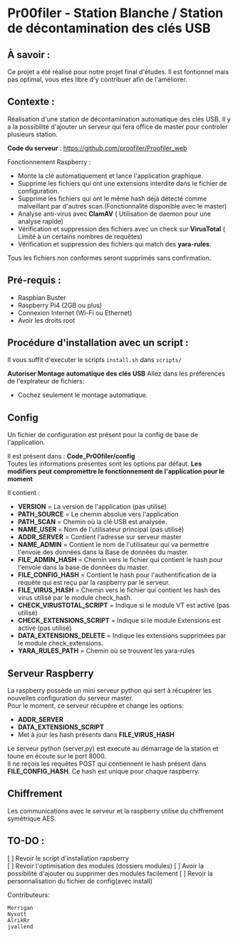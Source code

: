 # Pr00filer - Station Blanche / Station de décontamination des clés USB


## À savoir :
Ce projet a été réalisé pour notre projet final d'études.
Il est fontionnel mais pas optimal, vous etes libre d'y contribuer afin de l'améliorer.

## Contexte :

Réalisation d'une station de décontamination automatique des clés USB.
Il y a la possibilité d'ajouter un serveur qui fera office de master pour controler plusieurs station.

**Code du serveur** : https://github.com/proofiler/Proofiler_web

Fonctionnement Raspberry : 
- Monte la clé automatiquement et lance l'application graphique.
- Supprime les fichiers qui ont une extensions interdite dans le fichier de configuration.
- Supprime les fichiers qui ont le même hash déjà détecté comme malveillant par d'autres scan.(Fonctionnalité disponible avec le master)
- Analyse anti-virus avec **ClamAV** ( Utilisation de daemon pour une analyse rapide)
- Vérification et suppression des fichiers avec un check sur **VirusTotal** ( Limité à un certains nombres de requêtes)
- Vérification et suppression des fichiers qui match des **yara-rules**.


Tous les fichiers non conformes seront supprimés sans confirmation.  

## Pré-requis :
- Raspbian Buster
- Raspberry Pi4 (2GB ou plus)
- Connexion Internet (Wi-Fi ou Ethernet)
- Avoir les droits root

## Procédure d'installation avec un script :

Il vous suffit d'executer le scripts `install.sh` dans `scripts/`

**Autoriser Montage automatique des clés USB**
Allez dans les préférences de l'explrateur de fichiers:
- Cochez seulement le montage automatique.

## Config

Un fichier de configuration est présent pour la config de base de l'application.

Il est présent dans : **Code_Pr00filer/config**  
Toutes les informations présentes sont les options par défaut.  **Les modifiers peut compromettre le fonctionnement de l'application pour le moment**

Il contient :
- **VERSION** = La version de l'application (pas utilisé)
- **PATH_SOURCE** = Le chemin absolue vers l'application 
- **PATH_SCAN** = Chemin où la clé USB est analysée.
- **NAME_USER** = Nom de l'utilisateur principal (pas utilisé)
- **ADDR_SERVER** = Contient l'adresse sur serveur master
- **NAME_ADMIN** = Contient le nom de l'utilisateur qui va permettre l'envoie des données dans la Base de données du master.
- **FILE_ADMIN_HASH** =  Chemin vers le fichier qui contient le hash pour l'envoie dans la base de données du master.
- **FILE_CONFIG_HASH** = Contient le hash pour l'authentification de la requête qui est reçu par la raspberry par le serveur.
- **FILE_VIRUS_HASH** = Chemin vers le fichier qui contient les hash des virus utilisé par le module check_hash.
- **CHECK_VIRUSTOTAL_SCRIPT** =  Indique si le module VT est activé (pas utilisé)
- **CHECK_EXTENSIONS_SCRIPT** = Indique si le module Extensions est activé (pas utilisé)
- **DATA_EXTENSIONS_DELETE** = Indique les extensions supprimées par le module check_extensions.
- **YARA_RULES_PATH** = Chemin où se trouvent les yara-rules

## Serveur Raspberry
La raspberry possède un mini serveur python qui sert à récupérer les nouvelles configuration du serveur master.  
Pour le moment, ce serveur récupère et change les options:
- **ADDR_SERVER**
- **DATA_EXTENSIONS_SCRIPT**
- Met à jour les hash présents dans **FILE_VIRUS_HASH**

Le serveur python (server.py) est executé au démarrage de la station et toune en écoute sur le port 8000.   
Il ne reçois les requêtes POST qui contiennent le hash présent dans **FILE_CONFIG_HASH**. Ce hash est unique pour chaque raspberry.  

## Chiffrement
Les communications avec le serveur et la raspberry utilise du chiffrement symétrique AES.

## TO-DO :
[ ] Revoir le script d'installation rapsberry  
[ ] Revoir l'optimisation des modules (dossiers modules)
[ ] Avoir la possibilité d'ajouter ou supprimer des modules facilement
[ ] Revoir la personnalisation du fichier de config(avec install)

Contributeurs:

    Morrigan
    Nyxott
    AlrikRr
    jvallend
